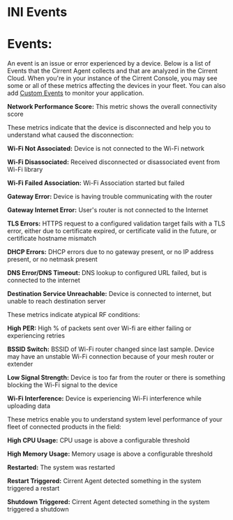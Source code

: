 ﻿# INI Events

# Events:

An event is an issue or error experienced by a device. Below is a list of Events that the Cirrent Agent collects and that are analyzed in the Cirrent Cloud. When you're in your instance of the Cirrent Console, you may see some or all of these metrics affecting the devices in your fleet. You can also add  [Custom Events](https://support.cirrent.com/hc/en-us/articles/360045861214)  to monitor your application.

**Network Performance Score:** This metric shows the overall connectivity score

These metrics indicate that the device is disconnected and help you to understand what caused the disconnection:

**Wi-Fi Not Associated:** Device is not connected to the Wi-Fi network

**Wi-Fi Disassociated:**  Received disconnected or disassociated event from Wi-Fi library

**Wi-Fi Failed Association:**  Wi-Fi Association started but failed

**Gateway Error:** Device is having trouble communicating with the router

**Gateway Internet Error:** User's router is not connected to the Internet

**TLS Errors:** HTTPS request to a configured validation target fails with a TLS error, either due to certificate expired, or certificate valid in the future, or certificate hostname mismatch

**DHCP Errors:** DHCP errors due to no gateway present, or no IP address present, or no netmask present

**DNS Error/DNS Timeout:** DNS lookup to configured URL failed, but is connected to the internet

**Destination Service Unreachable:** Device is connected to internet, but unable to reach destination server

These metrics indicate atypical RF conditions:

**High PER:** High % of packets sent over Wi-fi are either failing or experiencing retries

**BSSID Switch:** BSSID of Wi-Fi router changed since last sample. Device may have an unstable Wi-Fi connection because of your mesh router or extender

**Low Signal Strength:** Device is too far from the router or there is something blocking the Wi-Fi signal to the device

**Wi-Fi Interference:** Device is experiencing Wi-Fi interference while uploading data

These metrics enable you to understand system level performance of your fleet of connected products in the field:

**High CPU Usage:** CPU usage is above a configurable threshold

**High Memory Usage:** Memory usage is above a configurable threshold

**Restarted:** The system was restarted

**Restart Triggered:**  Cirrent Agent detected something in the system triggered a restart

**Shutdown Triggered:**  Cirrent Agent detected something in the system triggered a shutdown
